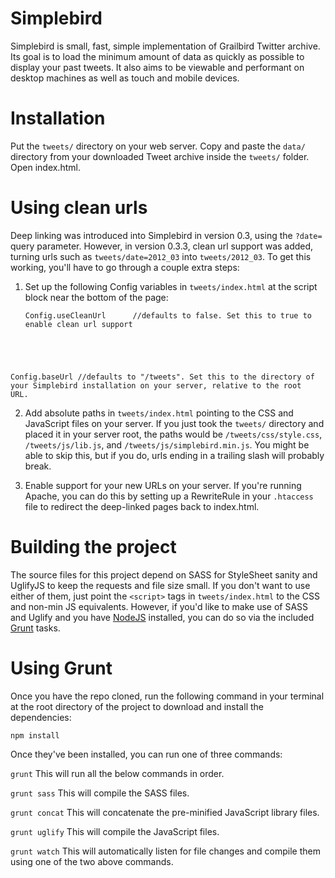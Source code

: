 # Simplebird
Simplebird is small, fast, simple implementation of Grailbird Twitter archive. Its goal is to load the minimum amount of data as quickly as possible to display your past tweets. It also aims to be viewable and performant on desktop machines as well as touch and mobile devices.

# Installation
Put the `tweets/` directory on your web server. Copy and paste the `data/` directory from your downloaded Tweet archive inside the `tweets/` folder. Open index.html.

# Using clean urls
Deep linking was introduced into Simplebird in version 0.3, using the `?date=` query parameter. However, in version 0.3.3, clean url support was added, turning urls such as `tweets/date=2012_03` into `tweets/2012_03`. To get this working, you'll have to go through a couple extra steps:

1. Set up the following Config variables in `tweets/index.html` at the script block near the bottom of the page:

    <pre><code>Config.useCleanUrl      //defaults to false. Set this to true to enable clean url support
Config.baseUrl          //defaults to "/tweets". Set this to the directory of your Simplebird installation on your server, relative to the root URL.</code></pre>

2. Add absolute paths in `tweets/index.html` pointing to the CSS and JavaScript files on your server. If you just took the `tweets/` directory and placed it in your server root, the paths would be `/tweets/css/style.css`, `/tweets/js/lib.js`, and `/tweets/js/simplebird.min.js`. You might be able to skip this, but if you do, urls ending in a trailing slash will probably break.

3. Enable support for your new URLs on your server. If you're running Apache, you can do this by setting up a RewriteRule in your `.htaccess` file to redirect the deep-linked pages back to index.html.

# Building the project
The source files for this project depend on SASS for StyleSheet sanity and UglifyJS to keep the requests and file size small. If you don't want to use either of them, just point the `<script>` tags in `tweets/index.html` to the CSS and non-min JS equivalents. However, if you'd like to make use of SASS and Uglify and you have [NodeJS](http://nodejs.org/) installed, you can do so via the included [Grunt](http://gruntjs.com) tasks.

# Using Grunt
Once you have the repo cloned, run the following command in your terminal at the root directory of the project to download and install the dependencies:

 `npm install`

 Once they've been installed, you can run one of three commands: 

 `grunt`
 This will run all the below commands in order.

 `grunt sass` 
 This will compile the SASS files.

 `grunt concat`
 This will concatenate the pre-minified JavaScript library files.

 `grunt uglify` 
 This will compile the JavaScript files.

 `grunt watch` 
 This will automatically listen for file changes and compile them using one of the two above commands.